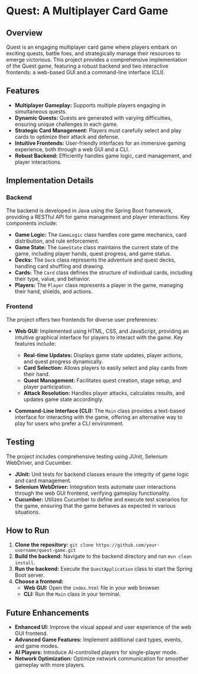 # Quest: A Multiplayer Card Game

## Overview

Quest is an engaging multiplayer card game where players embark on exciting quests, battle foes, and strategically manage their resources to emerge victorious. This project provides a comprehensive implementation of the Quest game, featuring a robust backend and two interactive frontends: a web-based GUI and a command-line interface (CLI).

## Features

* **Multiplayer Gameplay:** Supports multiple players engaging in simultaneous quests.
* **Dynamic Quests:** Quests are generated with varying difficulties, ensuring unique challenges in each game.
* **Strategic Card Management:** Players must carefully select and play cards to optimize their attack and defense.
* **Intuitive Frontends:** User-friendly interfaces for an immersive gaming experience, both through a web GUI and a CLI.
* **Robust Backend:** Efficiently handles game logic, card management, and player interactions.

## Implementation Details

### Backend

The backend is developed in Java using the Spring Boot framework, providing a RESTful API for game management and player interactions. Key components include:

* **Game Logic:** The `GameLogic` class handles core game mechanics, card distribution, and rule enforcement.
* **Game State:** The `GameState` class maintains the current state of the game, including player hands, quest progress, and game status.
* **Decks:** The `Deck` class represents the adventure and quest decks, handling card shuffling and drawing.
* **Cards:** The `Card` class defines the structure of individual cards, including their type, value, and behavior.
* **Players:** The `Player` class represents a player in the game, managing their hand, shields, and actions.

### Frontend

The project offers two frontends for diverse user preferences:

* **Web GUI:** Implemented using HTML, CSS, and JavaScript, providing an intuitive graphical interface for players to interact with the game. Key features include:
    * **Real-time Updates:** Displays game state updates, player actions, and quest progress dynamically.
    * **Card Selection:** Allows players to easily select and play cards from their hand.
    * **Quest Management:** Facilitates quest creation, stage setup, and player participation.
    * **Attack Resolution:** Handles player attacks, calculates results, and updates game state accordingly.

* **Command-Line Interface (CLI):** The `Main` class provides a text-based interface for interacting with the game, offering an alternative way to play for users who prefer a CLI environment.

## Testing

The project includes comprehensive testing using JUnit, Selenium WebDriver, and Cucumber.

* **JUnit:** Unit tests for backend classes ensure the integrity of game logic and card management.
* **Selenium WebDriver:** Integration tests automate user interactions through the web GUI frontend, verifying gameplay functionality.
* **Cucumber:**  Utilizes Cucumber to define and execute test scenarios for the game, ensuring that the game behaves as expected in various situations.

## How to Run

1. **Clone the repository:** `git clone https://github.com/your-username/quest-game.git`
2. **Build the backend:** Navigate to the backend directory and run `mvn clean install`.
3. **Run the backend:** Execute the `QuestApplication` class to start the Spring Boot server.
4. **Choose a frontend:**
    * **Web GUI:** Open the `index.html` file in your web browser.
    * **CLI:** Run the `Main` class in your terminal.

## Future Enhancements

* **Enhanced UI:** Improve the visual appeal and user experience of the web GUI frontend.
* **Advanced Game Features:** Implement additional card types, events, and game modes.
* **AI Players:** Introduce AI-controlled players for single-player mode.
* **Network Optimization:** Optimize network communication for smoother gameplay with more players.
